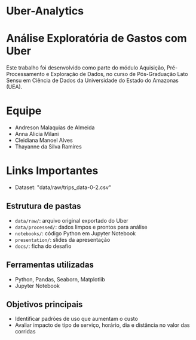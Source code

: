 # Uber-Analytics

# Análise Exploratória de Gastos com Uber

Este trabalho foi desenvolvido como parte do módulo Aquisição, Pré-Processamento e Exploração de Dados, no curso de Pós-Graduação Lato Sensu em Ciência de Dados da Universidade do Estado do Amazonas (UEA).

# Equipe

- Andreson Malaquias de Almeida
- Anna Alicia Milani
- Cleidiana Manoel Alves
- Thayanne da Silva Ramires

# Links Importantes

- Dataset: "data/raw/trips_data-0-2.csv"

## Estrutura de pastas

- `data/raw/`: arquivo original exportado do Uber
- `data/processed/`: dados limpos e prontos para análise
- `notebooks/`: código Python em Jupyter Notebook
- `presentation/`: slides da apresentação
- `docs/`: ficha do desafio

## Ferramentas utilizadas

- Python, Pandas, Seaborn, Matplotlib
- Jupyter Notebook

## Objetivos principais

- Identificar padrões de uso que aumentam o custo
- Avaliar impacto de tipo de serviço, horário, dia e distância no valor das corridas
